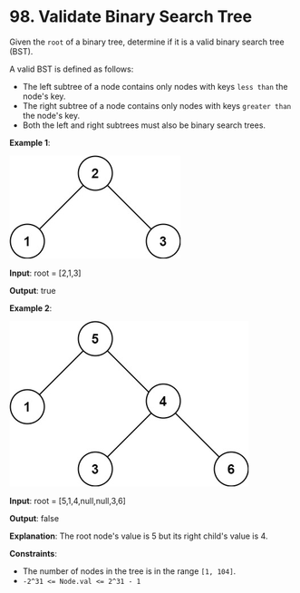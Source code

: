 
# 98. Validate Binary Search Tree

Given the `root` of a binary tree, determine if it is a valid binary search tree (BST).

A valid BST is defined as follows:

- The left subtree of a node contains only nodes with keys `less than` the node's key.
- The right subtree of a node contains only nodes with keys `greater than` the node's key.
- Both the left and right subtrees must also be binary search trees.

**Example 1**:

![tree1](./static/tree1.jpg)

**Input**: root = [2,1,3]

**Output**: true

**Example 2**:

![tree2](./static/tree2.jpg)

**Input**: root = [5,1,4,null,null,3,6]

**Output**: false

**Explanation**: The root node's value is 5 but its right child's value is 4.

**Constraints**:

- The number of nodes in the tree is in the range `[1, 104]`.
- `-2^31 <= Node.val <= 2^31 - 1`